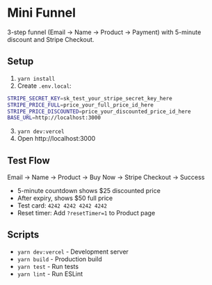 # Mini Funnel

3-step funnel (Email → Name → Product → Payment) with 5-minute discount and Stripe Checkout.

## Setup

1. `yarn install`
2. Create `.env.local`:

```bash
STRIPE_SECRET_KEY=sk_test_your_stripe_secret_key_here
STRIPE_PRICE_FULL=price_your_full_price_id_here
STRIPE_PRICE_DISCOUNTED=price_your_discounted_price_id_here
BASE_URL=http://localhost:3000
```

3. `yarn dev:vercel`
4. Open http://localhost:3000

## Test Flow

Email → Name → Product → Buy Now → Stripe Checkout → Success

- 5-minute countdown shows $25 discounted price
- After expiry, shows $50 full price
- Test card: `4242 4242 4242 4242`
- Reset timer: Add `?resetTimer=1` to Product page

## Scripts

- `yarn dev:vercel` - Development server
- `yarn build` - Production build
- `yarn test` - Run tests
- `yarn lint` - Run ESLint

